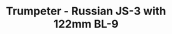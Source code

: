 ---
layout: product
title: "Trumpeter - Russian JS-3 with 122mm BL-9"
price: "2100" 
desc: "N/A"
img_path: "/assets/img/TRU07163.jpg"
brand: "N/A"
available: true
special_offer: false
new: false
soon: false
cat: "010000"
subcat: "013400"
subsubcat: "0N/A"
sifra: "TRU07163"
popular: true
---